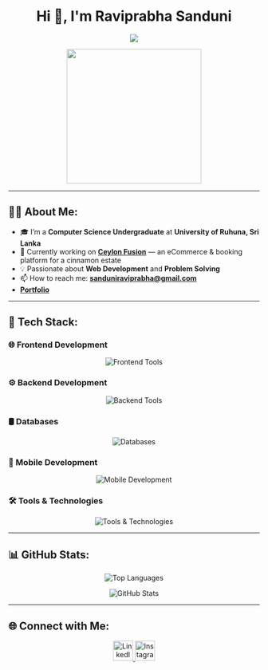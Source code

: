 <h1 align="center">Hi 👋, I'm Raviprabha Sanduni</h1>

<p align="center">
  <a href="https://github.com/DenverCoder1/readme-typing-svg">
   <img src="https://readme-typing-svg.herokuapp.com?font=IBM+Plex+Sans&color=%230EAA20&size=22&center=true&vCenter=true&lines=Welcome+to+my+GitHub+profile!;I'm+into+Software+Development;Also+interested+in+Software+Testing+%26+QA;A+Computer+Science+Undergraduate" />

  </a>
</p>

<p align='center'>
  <img src="https://media.giphy.com/media/QvpqTCiEcwtvx6wwJK/giphy.gif" width="270" height="270" frameBorder="0" class="giphy-embed" allowFullScreen>
</p>

---

## 👩‍💻 About Me:

- 🎓 I’m a **Computer Science Undergraduate** at **University of Ruhuna, Sri Lanka**  
- 🌿 Currently working on **[Ceylon Fusion](https://github.com/Ceylon-Fusion-Project)** — an eCommerce & booking platform for a cinnamon estate  
- 💡 Passionate about **Web Development** and **Problem Solving**  
- 📫 How to reach me: **sanduniraviprabha@gmail.com**
-  **[Portfolio](https://raviprabha-sanduni.netlify.app/)** 

---

## 🚀 Tech Stack:

### 🌐 Frontend Development
<div align="center">
  <img src="https://skillicons.dev/icons?i=html,css,js,ts,react,tailwind,bootstrap,figma" alt="Frontend Tools" />
</div>

### ⚙️ Backend Development
<div align="center">
  <img src="https://skillicons.dev/icons?i=java,spring,nodejs,php" alt="Backend Tools" />
</div>

### 🛢️ Databases
<div align="center">
  <img src="https://skillicons.dev/icons?i=postgres,mysql,mariadb" alt="Databases" />
</div>

### 📱 Mobile Development
<div align="center">
  <img src="https://skillicons.dev/icons?i=flutter,dart" alt="Mobile Development" />
</div>



### 🛠️ Tools & Technologies
<div align="center">
  <img src="https://skillicons.dev/icons?i=git,linux,postman,swagger" alt="Tools & Technologies" />
</div>

---

## 📊 GitHub Stats:

<p align="center">
  <img src="https://github-readme-stats.vercel.app/api/top-langs?username=raviprabhasandunijayalal&show_icons=true&locale=en&layout=compact" alt="Top Languages" />
</p>

<p align="center">
  <img src="https://github-readme-stats.vercel.app/api?username=raviprabhasandunijayalal&show_icons=true&locale=en" alt="GitHub Stats" />
</p>

---

## 🌐 Connect with Me:

<p align="center">
  <a href="https://linkedin.com/in/raviprabha sanduni" target="blank">
    <img src="https://raw.githubusercontent.com/rahuldkjain/github-profile-readme-generator/master/src/images/icons/Social/linked-in-alt.svg" alt="LinkedIn" height="40" width="40" />
  </a>
  <a href="https://instagram.com/raviprabha._.00" target="blank">
    <img src="https://raw.githubusercontent.com/rahuldkjain/github-profile-readme-generator/master/src/images/icons/Social/instagram.svg" alt="Instagram" height="40" width="40" />
  </a>
</p>

